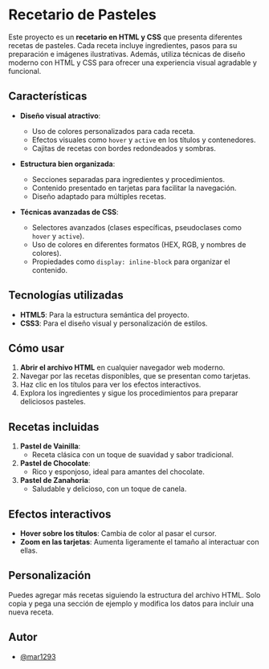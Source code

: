 # Recetario de Pasteles

Este proyecto es un **recetario en HTML y CSS** que presenta diferentes recetas de pasteles. Cada receta incluye ingredientes, pasos para su preparación e imágenes ilustrativas. Además, utiliza técnicas de diseño moderno con HTML y CSS para ofrecer una experiencia visual agradable y funcional.

## Características

- **Diseño visual atractivo**:
  - Uso de colores personalizados para cada receta.
  - Efectos visuales como `hover` y `active` en los títulos y contenedores.
  - Cajitas de recetas con bordes redondeados y sombras.
  
- **Estructura bien organizada**:
  - Secciones separadas para ingredientes y procedimientos.
  - Contenido presentado en tarjetas para facilitar la navegación.
  - Diseño adaptado para múltiples recetas.

- **Técnicas avanzadas de CSS**:
  - Selectores avanzados (clases específicas, pseudoclases como `hover` y `active`).
  - Uso de colores en diferentes formatos (HEX, RGB, y nombres de colores).
  - Propiedades como `display: inline-block` para organizar el contenido.

## Tecnologías utilizadas

- **HTML5**: Para la estructura semántica del proyecto.
- **CSS3**: Para el diseño visual y personalización de estilos.

## Cómo usar

1. **Abrir el archivo HTML** en cualquier navegador web moderno.
2. Navegar por las recetas disponibles, que se presentan como tarjetas.
3. Haz clic en los títulos para ver los efectos interactivos.
4. Explora los ingredientes y sigue los procedimientos para preparar deliciosos pasteles.

## Recetas incluidas

1. **Pastel de Vainilla**:
   - Receta clásica con un toque de suavidad y sabor tradicional.
2. **Pastel de Chocolate**:
   - Rico y esponjoso, ideal para amantes del chocolate.
3. **Pastel de Zanahoria**:
   - Saludable y delicioso, con un toque de canela.

## Efectos interactivos

- **Hover sobre los títulos**: Cambia de color al pasar el cursor.
- **Zoom en las tarjetas**: Aumenta ligeramente el tamaño al interactuar con ellas.

## Personalización

Puedes agregar más recetas siguiendo la estructura del archivo HTML. Solo copia y pega una sección de ejemplo y modifica los datos para incluir una nueva receta.

## Autor

- [@mar1293](https://www.github.com/mar1293)
